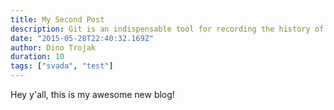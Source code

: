 ```yaml
---
title: My Second Post
description: Git is an indispensable tool for recording the history of our source code. This history increases in value the older that project gets; it is a unique archive of collaboration and hard work that describes how the project became what it is today.
date: "2015-05-28T22:40:32.169Z"
author: Dino Trojak
duration: 10
tags: ["svada", "test"]
---
```


Hey y'all, this is my awesome new blog!